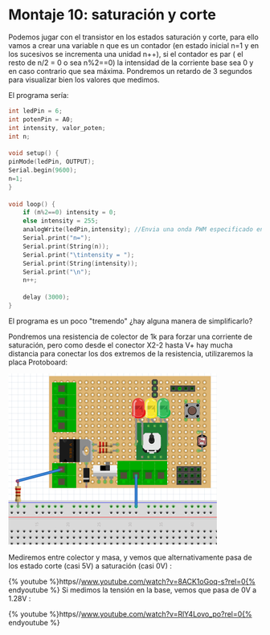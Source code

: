 
# Montaje 10: saturación y corte

Podemos jugar con el transistor en los estados saturación y corte, para ello vamos a crear una variable n que es un contador (en estado inicial n=1 y en los sucesivos se incrementa una unidad n++), si el contador es par ( el resto de n/2 = 0 o sea n%2==0) la intensidad de la corriente base sea 0 y en caso contrario que sea máxima. Pondremos un retardo de 3 segundos para visualizar bien los valores que medimos.

El programa sería:

```cpp
int ledPin = 6;
int potenPin = A0;
int intensity, valor_poten;
int n;

void setup() {
pinMode(ledPin, OUTPUT);
Serial.begin(9600);
n=1;
}

void loop() {
    if (n%2==0) intensity = 0;
    else intensity = 255;
    analogWrite(ledPin,intensity); //Envia una onda PWM especificado en la varible: intensity.
    Serial.print("n=");
    Serial.print(String(n));
    Serial.print("\tintensity = ");
    Serial.print(String(intensity));
    Serial.print("\n");
    n++;

    delay (3000);
}
```
El programa es un poco "tremendo" ¿hay alguna manera de simplificarlo?

Pondremos una resistencia de colector de 1k para forzar una corriente de saturación, pero como desde el conector X2-2 hasta V+ hay mucha distancia para conectar los dos extremos de la resistencia, utilizaremos la placa Protoboard:

![](img/m3img0.3.png)

Mediremos entre colector y masa, y vemos que alternativamente pasa de los estado corte (casi 5V) a saturación (casi 0V) :

{% youtube %}https//www.youtube.com/watch?v=8ACK1oGoq-s?rel=0{% endyoutube %}
Si medimos la tensión en la base, vemos que pasa de 0V a 1.28V :

{% youtube %}https//www.youtube.com/watch?v=RlY4Lovo_po?rel=0{% endyoutube %}



